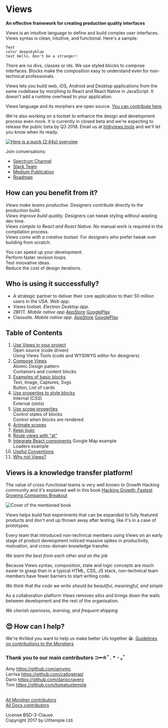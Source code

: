 # Views

**An effective framework for creating production quality interfaces**

Views is an intuitive language to define and build complex user interfaces.
Views syntax is clean, intuitive, and functional. Here's a sample:

```views
Text
color deepskyblue
text Hello. Don't be a stranger!
```

There are no divs, classes or ids. We use styled blocks to compose interfaces.
Blocks make the composition easy to understand even for non-technical professionals.

Views lets you build web, iOS, Android and Desktop applications from the same codebase by
morphing to React and React Native in JavaScript. It doesn't add a runtime
overhead to your application.

Views language and its morphers are open source.
[You can contribute here](https://github.com/viewstools/morph).

We're also working on a toolset to enhance the design and development process
even more. It is currently in closed beta and we're expecting to release
the public beta by Q3 2018. Email us at hi@views.tools and we'll let you
know when its ready.

[![Here is a quick (2:44s) overview](images/ViewsToolsOverview.png)](https://vimeo.com/248484288)

Join conversations:

* [Spectrum Channel](https://spectrum.chat/?t=ba1ad612-c26e-446f-9aa3-76f0c7ca6c81)
* [Slack Team](https://slack.viewsdx.com/)
* [Medium Publication](https://medium.com/viewsdx)
* [Roadmap](https://trello.com/b/NhIKKbol/views-roadmap)

## How can you benefit from it?

_Views make teams productive._ Designers contribute directly to the production build.</br>
_Views improve build quality._ Designers can tweak styling without wasting dev time.</br>
_Views compile to React and React Native._ No manual work is required in the compilation process.</br>
_Views come with a creative toolset._ For designers who prefer tweak over building from scratch.

You can speed up your development.</br>
Perform faster revision loops.</br>
Test innovative ideas.</br>
Reduce the cost of design iterations.</br>

## Who is using it successfully?

* A strategic partner to deliver their core application to their 50 million users in the USA. _Web app_.
* Views toolset. _Electron Desktop app_.
* 2BFIT. _Mobile native app_ [AppStore](https://itunes.apple.com/us/app/2bfit/id1279427455?mt=8&ign-mpt=uo%3D4) [GooglePlay](https://play.google.com/store/apps/details?id=com.viewsdx.app2bfit&hl=en)
* Classuite. _Mobile native app_. [AppStore](https://itunes.apple.com/us/app/classuite-workspaces/id1329983329?mt=8) [GooglePlay](https://play.google.com/store/apps/details?id=com.classuite.workspces)

## Table of Contents

1.  [Use Views in your project](UseViews/README.md)</br>
    Open source (code driven)</br>
    Using Views Tools (code and WYSIWYG editor for designers)</br>
2.  [Compose Views](CompositionModel/README.md)</br>
    Atomic Design pattern</br>
    Containers and content blocks</br>
3.  [Examples of basic blocks](Blocks/README.md)</br>
    Text, Image, Captures, Svgs</br>
    Button, List of cards</br>
4.  [Use properties to style blocks](Properties/README.md)</br>
    Internal (CSS)</br>
    External (slots)</br>
5.  [Use scope properties](Scopes/README.md)</br>
    Control states of blocks</br>
    Control when blocks are rendered</br>
6.  [Animate scopes](Animations/README.md)
7.  [Keep logic ](Logic/README.md)
8.  [Route views with "at"](Routes/README.md)
9.  [Integrate React components](ReactComponents/README.md)
    Google Map example</br>
    Loaders example</br>
10. [Useful Conventions](Conventions/README.md)
11. [Why not Views?](WhyNotViews/README.md)

## Views is a knowledge transfer platform!

The value of cross-functional teams is very well known to Growth Hacking community
and it's explained well in this book [Hacking Growth: Fastest Growing Companies Breakout](https://www.amazon.com/Hacking-Growth-Fastest-Growing-Companies-Breakout/dp/045149721X)

![Cover of the mentioned book](images/growthhackingsmall.jpg)

Views helps build fast experiments that can be expanded to fully featured products
and don't end up thrown away after testing, like it's in a case of prototypes.

Every team that introduced non-technical members using Views on an early stage of
product development noticed massive spikes in productivity, motivation, and cross-domain
knowledge transfer.

_We learn the best from each other and on the job_

Because Views syntax, composition, state and logic concepts are much easier to
grasp than in a typical HTML, CSS, JS stack, non-technical team members have fewer
barriers to start writing code.

_We think that the code we write should be beautiful, meaningful, and simple_

As a collaboration platform Views removes silos and brings down the walls between
development and the rest of the organisation.

_We cherish openness, learning, and frequent shipping_

## 😍 How can I help?

We're thrilled you want to help us make better UIs together 😀.
[Guidelines on contributions to the Morphers](https://github.com/viewstools/morph/blob/master/CONTRIBUTING.md)

### Thank you to our main contributors ⊃━☆ﾟ. \* ･ ｡ﾟ

Amy https://github.com/amymc</br>
Larrisa https://github.com/callogerasl</br>
Dario https://github.com/dariocravero</br>
Tom https://github.com/tomatuxtemple</br></br>

[All Morpher contributors](https://github.com/viewstools/morph/graphs/contributors)</br>
[All Docs contributors](https://github.com/viewstools/docs/graphs/contributors)</br>

License BSD-3-Clause.<br>
Copyright 2017 by UXtemple Ltd.
